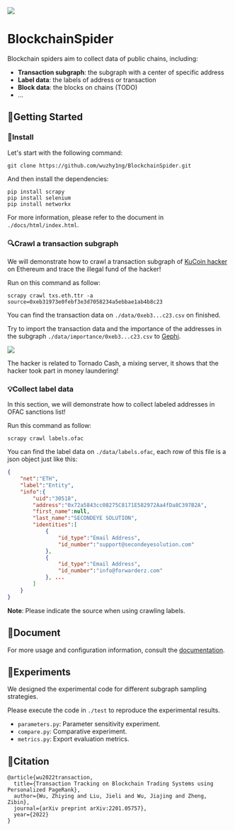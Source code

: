 ![](http://120.78.210.226:8000/logo.jpg)

# BlockchainSpider

Blockchain spiders aim to collect data of public chains, including:

- **Transaction subgraph**: the subgraph with a center of specific address
- **Label data**: the labels of address or transaction
- **Block data**: the blocks on chains (TODO)
- ...



## 🚀Getting Started

### 🔧Install

Let's start with the following command:
```shell
git clone https://github.com/wuzhy1ng/BlockchainSpider.git
```
And then install the dependencies:

```shell
pip install scrapy
pip install selenium
pip install networkx
```

For more information, please refer to the document in `./docs/html/index.html`.



### 🔍Crawl a transaction subgraph

We will demonstrate how to crawl a transaction subgraph of [KuCoin hacker](https://etherscan.io/address/0xeb31973e0febf3e3d7058234a5ebbae1ab4b8c23) on Ethereum and trace the illegal fund of the hacker!

Run on this command as follow:

```shell
scrapy crawl txs.eth.ttr -a source=0xeb31973e0febf3e3d7058234a5ebbae1ab4b8c23
```

You can find the transaction data on `./data/0xeb3...c23.csv` on finished. 

Try to import the transaction data and the importance of the addresses in the subgraph `./data/importance/0xeb3...c23.csv` to [Gephi](https://gephi.org/).

![](http://120.78.210.226:8000/readme_kucoin.png)

The hacker is related to Tornado Cash, a mixing server, it shows that the hacker took part in money laundering! 



### 💡Collect label data

In this section, we will demonstrate how to collect labeled addresses in OFAC sanctions list!

Run this command as follow:

```shell	
scrapy crawl labels.ofac
```

You can find the label data on `./data/labels.ofac`, each row of this file is a json object just like this:

```json
{
    "net":"ETH",
    "label":"Entity",
    "info":{
        "uid":"30518",
        "address":"0x72a5843cc08275C8171E582972Aa4fDa8C397B2A",
        "first_name":null,
        "last_name":"SECONDEYE SOLUTION",
        "identities":[
            {
                "id_type":"Email Address",
                "id_number":"support@secondeyesolution.com"
            },
            {
                "id_type":"Email Address",
                "id_number":"info@forwarderz.com"
            }, ...
        ]
    }
}
```

**Note**: Please indicate the source when using crawling labels.



## 📖Document

For more usage and configuration information, consult the [documentation](https://870167019.gitbook.io/blockchainspider/).



## 🔬Experiments

We designed the experimental code for different subgraph sampling strategies.

Please execute the code in `./test` to reproduce the experimental results.

- `parameters.py`: Parameter sensitivity experiment.
- `compare.py`: Comparative experiment.
- `metrics.py`: Export evaluation metrics.



## 📌Citation

```
@article{wu2022transaction,
  title={Transaction Tracking on Blockchain Trading Systems using Personalized PageRank},
  author={Wu, Zhiying and Liu, Jieli and Wu, Jiajing and Zheng, Zibin},
  journal={arXiv preprint arXiv:2201.05757},
  year={2022}
}
```

